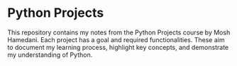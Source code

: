 # Python Projects

This repository contains my notes from the Python Projects course by Mosh Hamedani. Each project has a goal and required functionalities. These aim to document my learning process, highlight key concepts, and demonstrate my understanding of Python.
